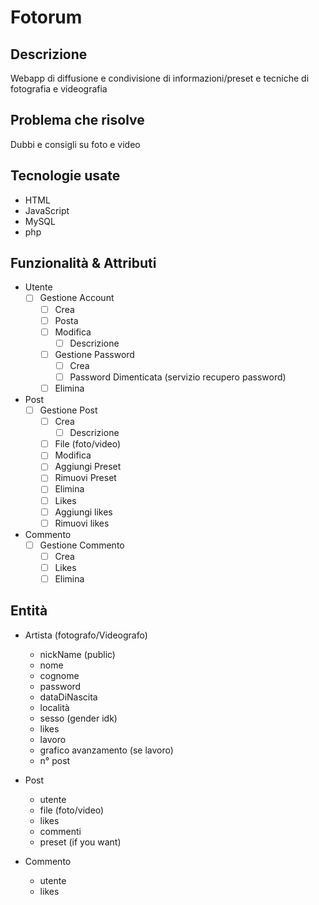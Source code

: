 # Fotorum
## Descrizione
Webapp di diffusione e condivisione di informazioni/preset e tecniche di fotografia e videografia <br>
## Problema che risolve 
Dubbi e consigli su foto e video
## Tecnologie usate
* HTML
* JavaScript
* MySQL
* php
## Funzionalità & Attributi
* Utente
    - [ ] Gestione Account
        - [ ] Crea
        - [ ] Posta
        - [ ] Modifica
            - [ ] Descrizione
        - [ ] Gestione Password
            - [ ] Crea
            - [ ] Password Dimenticata (servizio recupero password)
        - [ ] Elimina
* Post
    - [ ] Gestione Post
        - [ ] Crea
            - [ ] Descrizione
        - [ ] File (foto/video)
        - [ ] Modifica
        - [ ] Aggiungi Preset
        - [ ] Rimuovi Preset
        - [ ] Elimina
        - [ ] Likes
        - [ ] Aggiungi likes
        - [ ] Rimuovi likes
* Commento
    - [ ] Gestione Commento
        - [ ] Crea
        - [ ] Likes
        - [ ] Elimina

## Entità
* Artista (fotografo/Videografo)
    * nickName (public)
    * nome
    * cognome 
    * password
    * dataDiNascita
    * località
    * sesso (gender idk)
    * likes
    * lavoro
    * grafico avanzamento (se lavoro)
    * n° post
 
* Post
    * utente
    * file (foto/video)
    * likes
    * commenti
    * preset (if you want)

* Commento
    * utente
    * likes
